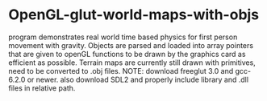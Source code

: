 # OpenGL-glut-world-maps-with-objs
program demonstrates real world time based physics for first person movement with gravity.  Objects are parsed and loaded into array pointers that are given to openGL functions to be drawn by the graphics card as efficient as possible.  Terrain maps are currently still drawn with primitives, need to be converted to .obj files.   NOTE: download freeglut 3.0 and gcc-6.2.0 or newer.  also download SDL2 and properly include library and .dll files in relative path.
